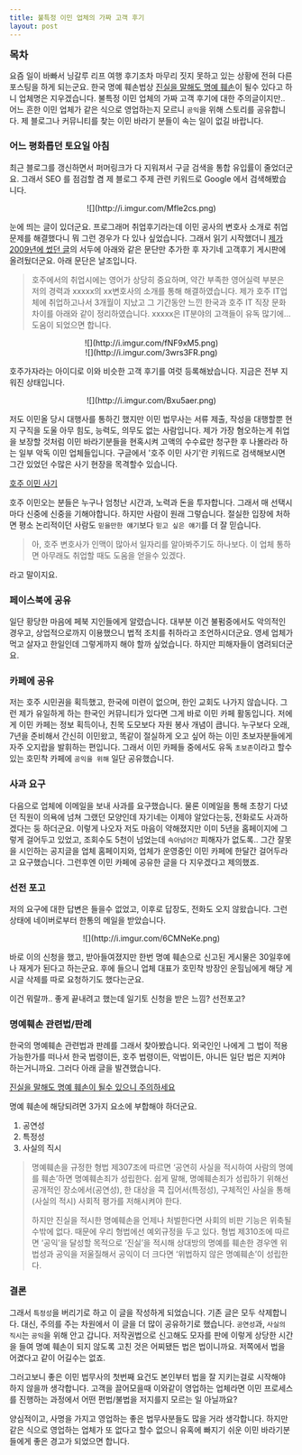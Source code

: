 ```yaml
---
title: 불특정 이민 업체의 가짜 고객 후기
layout: post
---
```

<div id="toc"><b><span style="font-size: large;">목차</span></b></br></div>

요즘 일이 바빠서 닝갈루 리프 여행 후기조차 마무리 짓지 못하고 있는 상황에 전혀 다른 포스팅을 하게 되는군요. 한국 명예 훼손법상 [진실을 말해도 명예 훼손](http://www.snunews.com/news/articleView.html?idxno=13920)이 될수 있다고 하니 업체명은 지우겠습니다. 불특정 이민 업체의 가짜 고객 후기에 대한 주의글이지만.. 어느 흔한 이민 업체가 같은 식으로 영업하는지 모르니 `공익`을 위해 스토리를 공유합니다. 제 블로그나 커뮤니티를 찾는 이민 바라기 분들이 속는 일이 없길 바랍니다. 

### 어느 평화롭던 토요일 아침

최근 블로그를 갱신하면서 퍼머링크가 다 지워져서 구글 검색을 통합 유입률이 줄었더군요. 그래서 SEO 를 점검할 겸 제 블로그 주제 관련 키워드로 Google 에서 검색해봤습니다. 

<center>![](http://i.imgur.com/Mfle2cs.png)</center>

눈에 띄는 글이 있더군요. 프로그래머 취업후기라는데 이민 공사의 변호사 소개로 취업 문제를 해결했다니 뭐 그런 경우가 다 있나 싶었습니다. 그래서 읽기 시작했더니 [제가 2009년에 썼던 글](http://blog.ahkim.com/australia-it-job.html)의 서두에 아래와 같은 문단만 추가한 후 자기네 고객후기 게시판에 올려뒀더군요. 아래 문단은 날조입니다.  

> 호주에서의 취업시에는 영어가 상당히 중요하며, 약간 부족한 영어실력 부분은 저의 경력과 xxxxx의 xx변호사의 소개를 통해 해결하였습니다. 제가 호주 IT업체에 취업하고나서 3개월이 지났고 그 기간동안 느낀 한국과 호주 IT 직장 문화 차이를 아래와 같이 정리하였습니다. xxxxx은 IT분야의 고객들이 유독 많기에... 도움이 되었으면 합니다. 

<center>![](http://i.imgur.com/fNF9xM5.png)</center>
<center>![](http://i.imgur.com/3wrs3FR.png)</center>

호주가자라는 아이디로 이와 비슷한 고객 후기를 여럿 등록해놨습니다. 지금은 전부 지워진 상태입니다. 

<center>![](http://i.imgur.com/Bxu5aer.png)</center>

저도 이민올 당시 대행사를 통하긴 했지만 이민 법무사는 서류 제출, 작성을 대행할뿐 현지 구직을 도울 아무 힘도, 능력도, 의무도 없는 사람입니다. 제가 가장 혐오하는게 취업을 보장할 것처럼 이민 바라기분들을 현혹시켜 고액의 수수료만 청구한 후 나몰라라 하는 일부 악독 이민 업체들입니다. 구글에서 '호주 이민 사기'란 키워드로 검색해보시면 그간 있었던 수많은 사기 현장을 목격할수 있습니다. 

[호주 이민 사기](https://www.google.com.au/search?q=%ED%98%B8%EC%A3%BC+%EC%9D%B4%EB%AF%BC+%EC%82%AC%EA%B8%B0&rlz=1C1CHFX_enAU656AU656&oq=%ED%98%B8%EC%A3%BC+%EC%9D%B4%EB%AF%BC+%EC%82%AC%EA%B8%B0&aqs=chrome..69i57j69i61j69i59l2j69i61l2.2772j0j7&sourceid=chrome&es_sm=93&ie=UTF-8)

호주 이민오는 분들은 누구나 엄청난 시간과, 노력과 돈을 투자합니다. 그래서 매 선택시마다 신중에 신중을 기해야합니다. 하지만 사람이 원래 그렇습니다. 절실한 입장에 처하면 평소 논리적이던 사람도 `믿을만한 얘기`보다 `믿고 싶은 얘기`를 더 잘 믿습니다. 

> 아, 호주 변호사가 인맥이 많아서 일자리를 알아봐주기도 하나보다. 이 업체 통하면 아무래도 취업할 때도 도움을 얻을수 있겠다.

라고 말이지요. 

### 페이스북에 공유

일단 황당한 마음에 페북 지인들에게 알렸습니다. 대부분 이건 불펌중에서도 악의적인 경우고, 상업적으로까지 이용했으니 법적 조치를 취하라고 조언하시더군요. 영세 업체가 먹고 살자고 한일인데 그렇게까지 해야 할까 싶었습니다. 하지만 피해자들이 염려되더군요. 

### 카페에 공유

저는 호주 시민권을 획득했고, 한국에 미련이 없으며, 한인 교회도 나가지 않습니다. 그런 제가 유일하게 하는 한국인 커뮤니티가 있다면 그게 바로 이민 카페 활동입니다. 저에게 이민 카페는 정보 획득이나, 친목 도모보다 자원 봉사 개념이 큽니다. 누구보다 오래, 7년을 준비해서 간신히 이민왔고, 똑같이 절실하게 오고 싶어 하는 이민 초보자분들에게 자주 오지랍을 발휘하는 편입니다. 그래서 이민 카페들 중에서도 유독 `초보존`이라고 할수 있는 호민착 카페에 `공익을 위해` 일단 공유했습니다. 

### 사과 요구

다음으로 업체에 이메일을 보내 사과를 요구했습니다. 물론 이메일을 통해 초창기 다녔던 직원이 의욕에 넘쳐 그랬던 모양인데 자기네는 이제야 알았다는둥, 전화로도 사과하겠다는 둥 하더군요. 이렇게 나오자 저도 마음이 약해졌지만 이미 5년을 홈페이지에 그렇게 걸어두고 있었고, 조회수도 5천이 넘었는데 `속아넘어간` 피해자가 없도록.. 그간 잘못을 시인하는 공지글을 업체 홈페이지와, 업체가 운영중인 이민 카페에 한달간 걸어두라고 요구했습니다. 그런후엔 이민 카페에 공유한 글을 다 지우겠다고 제의했죠. 

### 선전 포고

저의 요구에 대한 답변은 들을수 없었고, 이후로 답장도, 전화도 오지 않왔습니다. 그런 상태에 네이버로부터 한통의 메일을 받았습니다. 

<center>![](http://i.imgur.com/6CMNeKe.png)</center>

바로 이의 신청을 했고, 받아들여졌지만 한번 명예 훼손으로 신고된 게시물은 30일후에나 재게가 된다고 하는군요. 후에 들으니 업체 대표가 호민착 방장인 운힐님에게 해당 게시글 삭제를 따로 요청하기도 했다는군요.

이건 뭐랄까.. 좋게 끝내려고 했는데 일기토 신청을 받은 느낌? 선전포고?  

### 명예훼손 관련법/판례

한국의 명예훼손 관련법과 판례를 그래서 찾아봤습니다. 외국인인 나에게 그 법이 적용가능한가를 떠나서 한국 법령이든, 호주 법령이든, 악법이든, 아니든 일단 법은 지켜야 하는거니까요. 그러다 아래 글을 발견했습니다. 

[진실을 말해도 명예 훼손이 될수 있으니 주의하세요](http://www.snunews.com/news/articleView.html?idxno=13920) 

명예 훼손에 해당되려면 3가지 요소에 부합해야 하더군요. 

1. 공연성
2. 특정성
3. 사실의 직시

> 명예훼손을 규정한 형법 제307조에 따르면 ‘공연히 사실을 적시하여 사람의 명예를 훼손’하면 명예훼손죄가 성립한다. 쉽게 말해, 명예훼손죄가 성립하기 위해선 공개적인 장소에서(공연성), 한 대상을 콕 집어서(특정성), 구체적인 사실을 통해(사실의 적시) 사회적 평가를 저해시켜야 한다. 
> 
> 하지만 진실을 적시한 명예훼손을 언제나 처벌한다면 사회의 비판 기능은 위축될 수밖에 없다. 때문에 우리 형법에선 예외규정을 두고 있다. 형법 제310조에 따르면 ‘공익’을 달성할 목적으로 ‘진실’을 적시해 상대방의 명예를 훼손한 경우엔 위법성과 공익을 저울질해서 공익이 더 크다면 ‘위법하지 않은 명예훼손’이 성립한다.

### 결론 

그래서 `특정성`을 버리기로 하고 이 글을 작성하게 되었습니다. 기존 글은 모두 삭제합니다. 대신, 주의를 주는 차원에서 이 글을 더 많이 공유하기로 했습니다. `공연성`과, `사실의 직시`는 `공익`을 위해 안고 갑니다. 저작권법으로 신고해도 모자를 판에 이렇게 상당한 시간을 들여 명예 훼손이 되지 않도록 고친 것은 어찌됐든 법은 법이니까요. 저쪽에서 법을 어겼다고 같이 어길수는 없죠. 

그러고보니 좋은 이민 법무사의 첫번째 요건도 본인부터 법을 잘 지키는걸로 시작해야 하지 않을까 생각합니다. 고객을 끌어모을때 이와같이 영업하는 업체라면 이민 프로세스를 진행하는 과정에서 어떤 편법/불법을 저지를지 모르는 일 아닐까요? 

양심적이고, 사명을 가지고 영업하는 좋은 법무사분들도 많을 거라 생각합니다. 하지만 같은 식으로 영업하는 업체가 또 없다고 할수 없으니 유혹에 빠지기 쉬운 이민 바라기분들에게 좋은 경고가 되었으면 합니다. 